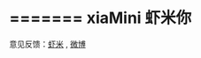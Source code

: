 =======
﻿xiaMini 虾米你
=======

意见反馈：[虾米](http://www.xiami.com/group/thread-detail/tid/898395) , [微博](http://weibo.com/musicunited)
